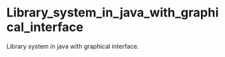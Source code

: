 # Library_system_in_java_with_graphical_interface

Library system in java with graphical interface.
